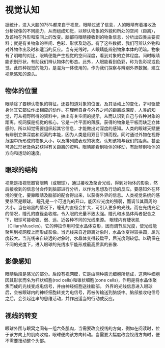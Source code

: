 # 视觉认知

据统计，进入大脑的75%都来自于视觉，眼睛过滤了信息，人的眼睛有着接收及分析视像的不同能力，从而组成知觉，以辨认物象的外貌和所处的空间（距离），及该物在外形和空间上的改变。脑部将眼睛接收到的物象信息，分析出四类主要资料；就是有关物象的空间、色彩、形状及动态。有了这些数据，我们可辨认外物和对外物作出及时和适当的反应。当有光线时，人眼睛能辨别物象本体的明暗。物象有了明暗的对比，眼睛便能产生视觉的空间深度，看到对象的立体程度。同时眼睛能识别形状，有助我们辨认物体的形态。此外，人眼能看到色彩，称为色彩视或色觉。此四种视觉的能力，是混为一体使用的，作为我们探察与辨别外界数据，建立视觉感知的源头。

## 物体的位置

眼睛除了要辨认物象的特征，还要知道对象的位置，及其活动上的变化，才可驱使身体其它部位作出相应的动作。在理解自身与外界之间的距离或深度，人类的知觉，可从视野所得的资料中，抽出有关空间的提示，从而认识到自己与各种对象的距离。视网膜是视觉的核心，它是一片平面的薄膜，获得的物象是平板而缺乏立体感的。所以知觉需要组织起其它信息，才能做出对深度的感知。人类的眼球天赋便有辨别立体深度和距离的本能，因为人类是用双目平排而视。同时通过外物在视野范围中所形成的物象大小，以及排列或表现的状态，认知该物与我们的距离。甚至可通过形状及色彩获得有关距离的资料。眼睛能看到物体的移动，有助辨别物体的方向和运动的速度。

## 眼球的结构

视觉是指视觉器官眼睛（或眼球），通过接收及聚合光线，得到对物体的影象，然后接收到的信息付会传到脑部进行分析，以作为思想及行动的反应。要感知外在环境的变化，要靠眼睛及脑部的配合得出来，以获得外界的信息。人类视觉系统的感受器官是眼球。
瞳孔是一个可透光的开口，能因应光度的强弱，而调节其圆周的大小。当在暗黑的情况下，瞳孔的直径会扩大，可引入更多的光线。而在光线充足的情况，瞳孔的直径会收缩，令入眼的光量不致太强。瞳孔和水晶体两者配合之下，眼球可接收强、弱、远、近各种不同的光线来源。
眼球内有睫状肌（CiliaryMuscles)，它的伸拉作用可使水晶体变形，因而调节屈光度，使光线能聚焦到视网膜上而形成影像。当光线来自近距离对象时，水晶体变得较拱圆，屈光度较大。当光线来自较远的对象时，水晶体变得较扁平，屈光度则较低。以确保在不同的光度下，进入眼球的光线水平能形成最高质素的影像.

## 影像感知

眼睛后段是感光的部分。后段有视网膜，它是由两种感光细胞所组成，这两种细胞因其形状而名为杆状细胞(rod cells)和锥状细胞(cone cells)，作用是将水晶体聚焦而成的光线变成电信号，并由神经细胞送往脑部。
外界的光线信息进入眼球后，会被眼球内的神经细胞转变为电信号，再被传输送到脑袋中。脑部接收电信号之后，会引起连串的思维活动，并作出适当的行动或反应。

## 视线的转变

眼球外围与眼窝之间有一组六条肌肉，当需要改变视线的方向，例如在阅读时，位于该方向上的肌肉收缩，眼球便向该方向转动。当需要大幅度改变视线方向时，便不需要扭动整个头部。
